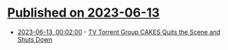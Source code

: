 # [Published on 2023-06-13](index.md)

* [2023-06-13, 00:02:00](https://entertainment.slashdot.org/story/23/06/12/2131259/tv-torrent-group-cakes-quits-the-scene-and-shuts-down?utm_source=rss1.0mainlinkanon&utm_medium=feed) - [TV Torrent Group CAKES Quits the Scene and Shuts Down](https://entertainment.slashdot.org/story/23/06/12/2131259/tv-torrent-group-cakes-quits-the-scene-and-shuts-down?utm_source=rss1.0mainlinkanon&utm_medium=feed)
